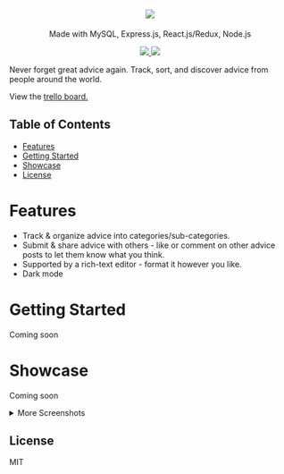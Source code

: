 <h1 align="center">
<img src="https://github.com/kthisisjosh/readme-assets/blob/master/advicetracker/AdviceLogo.png"/>
</h1>
<p align="center">
Made with MySQL, Express.js, React.js/Redux, Node.js
</p>
<p align="center">
  <a href="https://travis-ci.org/kthisisjosh/AdviceTracker">
    <img src="https://travis-ci.org/kthisisjosh/AdviceTracker.svg?branch=master" />
  </a>
  <a href="https://coveralls.io/github/kthisisjosh/AdviceTracker?branch=master">
    <img src="https://coveralls.io/repos/github/kthisisjosh/AdviceTracker/badge.svg?branch=master" />
  </a>
</p>
  
Never forget great advice again. Track, sort, and discover advice from people around the world.

View the [trello board.](https://trello.com/b/tDeajdxb)

## Table of Contents
* [Features](#features)
* [Getting Started](#getting-started)
* [Showcase](#showcase)
* [License](#license)

# Features
- Track & organize advice into categories/sub-categories.
- Submit & share advice with others - like or comment on other advice posts to let them know what you think.
- Supported by a rich-text editor - format it however you like.
- Dark mode

# Getting Started

Coming soon

# Showcase

Coming soon

<details>
  <summary>More Screenshots</summary>
  Coming soon
</details>

## License
MIT
